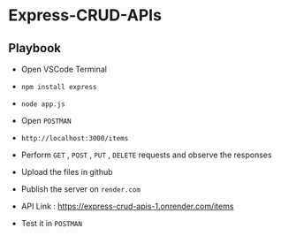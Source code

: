 # Express-CRUD-APIs

## Playbook

* Open VSCode Terminal
*     npm install express
*     node app.js
* Open `POSTMAN`
*     http://localhost:3000/items
* Perform `GET` , `POST` , `PUT` , `DELETE` requests and observe the responses

* Upload the files in github
* Publish the server on `render.com`
* API Link : https://express-crud-apis-1.onrender.com/items
* Test it in `POSTMAN`
